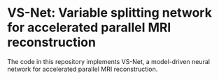 # VS-Net: Variable splitting network for accelerated parallel MRI reconstruction 


The code in this repository implements VS-Net, a model-driven neural network for accelerated parallel MRI reconstruction.
